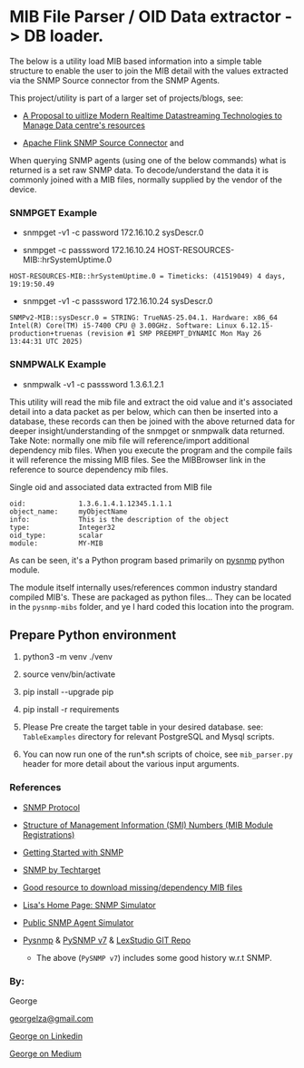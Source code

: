 #  MIB File Parser / OID Data extractor -> DB loader.

The below is a utility load MIB based information into a simple table structure to enable the user to join the MIB detail with the values extracted via the SNMP Source connector from the SNMP Agents.


This project/utility is part of a larger set of projects/blogs, see:

- [A Proposal to uitlize Modern Realtime Datastreaming Technologies to Manage Data centre's resources](https://github.com/georgelza/DataPipeline-SNMP_Flink_Fluss)
  
- [Apache Flink SNMP Source Connector](https://github.com/georgelza/SNMP-Flink-Source-connector.git) and


When querying SNMP agents (using one of the below commands) what is returned is a set raw SNMP data. To decode/understand the data it is commonly joined with a MIB files, normally supplied by the vendor of the device.


### SNMPGET Example

- snmpget -v1 -c password 172.16.10.2 sysDescr.0

- snmpget -c passsword 172.16.10.24 HOST-RESOURCES-MIB::hrSystemUptime.0

`HOST-RESOURCES-MIB::hrSystemUptime.0 = Timeticks: (41519049) 4 days, 19:19:50.49`


- snmpget -v1 -c passsword 172.16.10.24 sysDescr.0

`SNMPv2-MIB::sysDescr.0 = STRING: TrueNAS-25.04.1. Hardware: x86_64 Intel(R) Core(TM) i5-7400 CPU @ 3.00GHz. Software: Linux 6.12.15-production+truenas (revision #1 SMP PREEMPT_DYNAMIC Mon May 26 13:44:31 UTC 2025)`


### SNMPWALK Example

- snmpwalk -v1 -c passsword <Agent IP> 1.3.6.1.2.1


This utility will read the mib file and extract the oid value and it's associated detail into a data packet as per below, which can then be inserted into a database, these records can then be joined with the above returned data for deeper insight/understanding of the snmpget or snmpwalk data returned. Take Note: normally one mib file will reference/import additional dependency mib files. When you execute the program and the compile fails it will reference the missing MIB files. See the MIBBrowser link in the reference to source dependency mib files.


Single oid and associated data extracted from MIB file

```note
oid:             1.3.6.1.4.1.12345.1.1.1
object_name:     myObjectName
info:            This is the description of the object
type:            Integer32
oid_type:        scalar
module:          MY-MIB
```

As can be seen, it's a Python program based primarily on [pysnmp](https://github.com/pysnmp/pysnmp) python module.

The module itself internally uses/references common industry standard compiled MIB's. These are packaged as python files... They can be located in the `pysnmp-mibs` folder, and ye I hard coded this location into the program.


## Prepare Python environment

1. python3 -m venv ./venv

2. source venv/bin/activate

3. pip install --upgrade pip    

4. pip install -r requirements

5. Please Pre create the target table in your desired database. see: `TableExamples` directory for relevant PostgreSQL and Mysql scripts.
 
6. You can now run one of the run*.sh scripts of choice, see `mib_parser.py` header for more detail about the various input arguments.



### References

- [SNMP Protocol](https://en.wikipedia.org/wiki/Simple_Network_Management_Protocol)

- [Structure of Management Information (SMI) Numbers (MIB Module Registrations)](https://www.iana.org/assignments/smi-numbers/smi-numbers.xhtml)

- [Getting Started with SNMP](https://www.easysnmp.com/tutorial/getting-snmp-data/)

- [SNMP by Techtarget](https://www.techtarget.com/searchnetworking/definition/SNMP)

- [Good resource to download missing/dependency MIB files](https://mibbrowser.online/mibdb_search.php)

- [Lisa's Home Page: SNMP Simulator](https://www.rushworth.us/lisa/?p=11032)
 
- [Public SNMP Agent Simulator](http://snmplabs.com/snmpsim/public-snmp-agent-simulator.html)

- [Pysnmp](https://github.com/pysnmp)  & [PySNMP v7](https://docs.lextudio.com/snmp/) & [LexStudio GIT Repo](https://github.com/lextudio/mibs.pysnmp.com)

  - The above (`PySNMP v7`) includes some good history w.r.t SNMP.


### By:

George

[georgelza@gmail.com](georgelza@gmail.com)

[George on Linkedin](https://www.linkedin.com/in/george-leonard-945b502/)

[George on Medium](https://medium.com/@georgelza)
